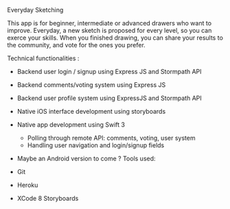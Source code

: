 Everyday Sketching

This app is for beginner, intermediate or advanced drawers who want to improve.
Everyday, a new sketch is proposed for every level, so you can exerce your skills.
When you finished drawing, you can share your results to the community, and vote for the ones you prefer.

Technical functionalities :
  - Backend user login / signup using Express JS and Stormpath API
  - Backend comments/voting system using Express JS
  - Backend user profile system using ExpressJS and Stormpath API
  
  - Native iOS interface development using storyboards
  - Native app development using Swift 3
    - Polling through remote API: comments, voting, user system
    - Handling user navigation and login/signup fields

  - Maybe an Android version to come ?
Tools used:
  - Git
  - Heroku
  - XCode 8 Storyboards
  
